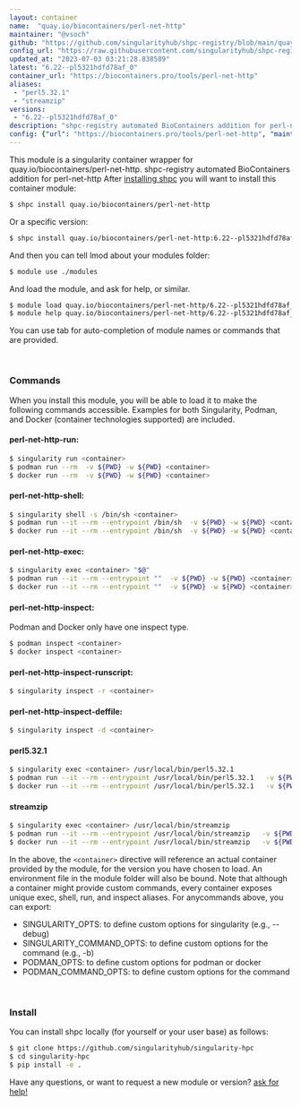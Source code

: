 ```yaml
---
layout: container
name:  "quay.io/biocontainers/perl-net-http"
maintainer: "@vsoch"
github: "https://github.com/singularityhub/shpc-registry/blob/main/quay.io/biocontainers/perl-net-http/container.yaml"
config_url: "https://raw.githubusercontent.com/singularityhub/shpc-registry/main/quay.io/biocontainers/perl-net-http/container.yaml"
updated_at: "2023-07-03 03:21:28.838589"
latest: "6.22--pl5321hdfd78af_0"
container_url: "https://biocontainers.pro/tools/perl-net-http"
aliases:
 - "perl5.32.1"
 - "streamzip"
versions:
 - "6.22--pl5321hdfd78af_0"
description: "shpc-registry automated BioContainers addition for perl-net-http"
config: {"url": "https://biocontainers.pro/tools/perl-net-http", "maintainer": "@vsoch", "description": "shpc-registry automated BioContainers addition for perl-net-http", "latest": {"6.22--pl5321hdfd78af_0": "sha256:2a8583b9d2be4e6674c3ffa1404da8562bc0bf0dcaa4fc1d77c65113e67a4585"}, "tags": {"6.22--pl5321hdfd78af_0": "sha256:2a8583b9d2be4e6674c3ffa1404da8562bc0bf0dcaa4fc1d77c65113e67a4585"}, "docker": "quay.io/biocontainers/perl-net-http", "aliases": {"perl5.32.1": "/usr/local/bin/perl5.32.1", "streamzip": "/usr/local/bin/streamzip"}}
---
```


This module is a singularity container wrapper for quay.io/biocontainers/perl-net-http.
shpc-registry automated BioContainers addition for perl-net-http
After [installing shpc](#install) you will want to install this container module:


```bash
$ shpc install quay.io/biocontainers/perl-net-http
```

Or a specific version:

```bash
$ shpc install quay.io/biocontainers/perl-net-http:6.22--pl5321hdfd78af_0
```

And then you can tell lmod about your modules folder:

```bash
$ module use ./modules
```

And load the module, and ask for help, or similar.

```bash
$ module load quay.io/biocontainers/perl-net-http/6.22--pl5321hdfd78af_0
$ module help quay.io/biocontainers/perl-net-http/6.22--pl5321hdfd78af_0
```

You can use tab for auto-completion of module names or commands that are provided.

<br>

### Commands

When you install this module, you will be able to load it to make the following commands accessible.
Examples for both Singularity, Podman, and Docker (container technologies supported) are included.

#### perl-net-http-run:

```bash
$ singularity run <container>
$ podman run --rm  -v ${PWD} -w ${PWD} <container>
$ docker run --rm  -v ${PWD} -w ${PWD} <container>
```

#### perl-net-http-shell:

```bash
$ singularity shell -s /bin/sh <container>
$ podman run --it --rm --entrypoint /bin/sh  -v ${PWD} -w ${PWD} <container>
$ docker run --it --rm --entrypoint /bin/sh  -v ${PWD} -w ${PWD} <container>
```

#### perl-net-http-exec:

```bash
$ singularity exec <container> "$@"
$ podman run --it --rm --entrypoint ""  -v ${PWD} -w ${PWD} <container> "$@"
$ docker run --it --rm --entrypoint ""  -v ${PWD} -w ${PWD} <container> "$@"
```

#### perl-net-http-inspect:

Podman and Docker only have one inspect type.

```bash
$ podman inspect <container>
$ docker inspect <container>
```

#### perl-net-http-inspect-runscript:

```bash
$ singularity inspect -r <container>
```

#### perl-net-http-inspect-deffile:

```bash
$ singularity inspect -d <container>
```


#### perl5.32.1

```bash
$ singularity exec <container> /usr/local/bin/perl5.32.1
$ podman run --it --rm --entrypoint /usr/local/bin/perl5.32.1   -v ${PWD} -w ${PWD} <container> -c " $@"
$ docker run --it --rm --entrypoint /usr/local/bin/perl5.32.1   -v ${PWD} -w ${PWD} <container> -c " $@"
```


#### streamzip

```bash
$ singularity exec <container> /usr/local/bin/streamzip
$ podman run --it --rm --entrypoint /usr/local/bin/streamzip   -v ${PWD} -w ${PWD} <container> -c " $@"
$ docker run --it --rm --entrypoint /usr/local/bin/streamzip   -v ${PWD} -w ${PWD} <container> -c " $@"
```



In the above, the `<container>` directive will reference an actual container provided
by the module, for the version you have chosen to load. An environment file in the
module folder will also be bound. Note that although a container
might provide custom commands, every container exposes unique exec, shell, run, and
inspect aliases. For anycommands above, you can export:

 - SINGULARITY_OPTS: to define custom options for singularity (e.g., --debug)
 - SINGULARITY_COMMAND_OPTS: to define custom options for the command (e.g., -b)
 - PODMAN_OPTS: to define custom options for podman or docker
 - PODMAN_COMMAND_OPTS: to define custom options for the command

<br>

### Install

You can install shpc locally (for yourself or your user base) as follows:

```bash
$ git clone https://github.com/singularityhub/singularity-hpc
$ cd singularity-hpc
$ pip install -e .
```

Have any questions, or want to request a new module or version? [ask for help!](https://github.com/singularityhub/singularity-hpc/issues)